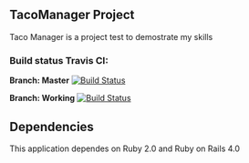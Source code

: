 ## TacoManager Project

Taco Manager is a project test to demostrate my skills

### Build status Travis CI:
**Branch: Master**
[![Build Status](https://travis-ci.org/memoxmrdl/tacomanager.png?branch=master)](https://travis-ci.org/memoxmrdl/tacomanager)

**Branch: Working**
[![Build Status](https://travis-ci.org/memoxmrdl/tacomanager.png?branch=working)](https://travis-ci.org/memoxmrdl/tacomanager)

## Dependencies

This application dependes on Ruby 2.0 and Ruby on Rails 4.0
